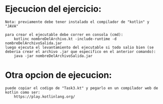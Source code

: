 # Ejecucion del ejercicio:
    Nota: previamente debe tener instalado el compilador de "kotlin" y "JAVA"

    para crear el ejecutable debe correr en consola (cmd):
        kotlinc nombreDelArchivo.kt -include-runtime -d nombreDelArchivoSalida.jar
    luego ejecuta el levantamiento del ejecutable si todo salio bien (se deberia crear el archivo .jar que especifico en el anterior comando):
        java -jar nombreDelArchivoSalida.jar
# Otra opcion de ejecucion:
    puede copiar el codigo de "Task3.kt" y pegarlo en un compilador web de kotlin como ser:
        https://play.kotlinlang.org/